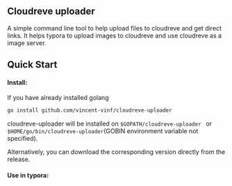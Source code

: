 ## Cloudreve uploader

A simple command line tool to help upload files to cloudreve and get direct links. It helps typora to upload images to cloudreve and use cloudreve as a image server.

## Quick Start

#### Install:

If you have already installed golang

```sh
go install github.com/vincent-vinf/cloudreve-uploader
```

cloudreve-uploader will be installed on `$GOPATH/cloudreve-uploader ` or `$HOME/go/bin/cloudreve-uploader`(GOBIN environment variable not specified).

Alternatively, you can download the corresponding version directly from the release.

#### Use in typora:

